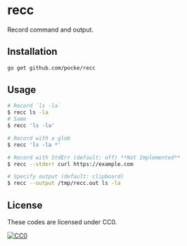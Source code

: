 recc
============

Record command and output.


Installation
-----------

```sh
go get github.com/pocke/recc
```

<!-- Or download a binary from [Latest release](https://github.com/pocke/recc/releases/latest). -->


Usage
-----------

```sh
# Record `ls -la`
$ recc ls -la
# Same
$ recc 'ls -la'

# Record with a glob
$ recc 'ls -la *'

# Record with StdErr (default: off) **Not Implemented**
$ recc --stderr curl https://example.com

# Specify output (default: clipboard)
$ recc --output /tmp/recc.out ls -la
```

License
-------

These codes are licensed under CC0.

[![CC0](http://i.creativecommons.org/p/zero/1.0/88x31.png "CC0")](http://creativecommons.org/publicdomain/zero/1.0/deed.en)
